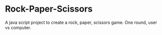 # Rock-Paper-Scissors
A java script project to create a rock, paper, scissors game. One round, user vs computer.
